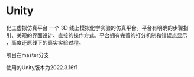 # Unity
化工虚拟仿真平台
一个 3D 线上模拟化学实验的仿真平台。平台有明确的步骤指引、美观的界面设计、直接的操作方式。平台拥有完善的打分机制和错误点显示 ，高度还原线下的真实实验过程。

项目在master分支

使用的Unity版本为2022.3.16f1
